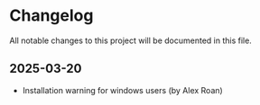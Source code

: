 # Changelog

All notable changes to this project will be documented in this file.

## 2025-03-20

* Installation warning for windows users (by Alex Roan)
